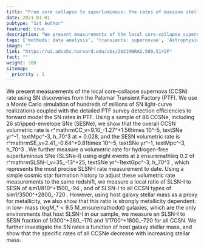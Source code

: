 ```yaml
---
title: "From core collapse to superluminous: the rates of massive stellar explosions from the Palomar Transient Factory"
date: 2021-01-01
pubtype: "1st Author"
featured: true
description: "We present measurements of the local core-collapse supernova (CCSN) rate using SN discoveries from the Palomar Transient Factory (PTF). We use a Monte Carlo simulation of hundreds of millions of SN light-curve realizations coupled with the detailed PTF survey detection efficiencies to forward model the SN rates in PTF. Using a sample of 86 CCSNe, including 26 stripped-envelope SNe (SESNe), we show that the overall CCSN volumetric rate is r^mathrmCC_v=9.10_-1.27^+1.56times 10^-5, textSNe yr^-1, textMpc^-3, h_70^3 at <z> = 0.028, and the SESN volumetric rate is r^mathrmSE_v=2.41_-0.64^+0.81times 10^-5, textSNe yr^-1, textMpc^-3, h_70^3 . We further measure a volumetric rate for hydrogen-free superluminous SNe (SLSNe-I) using eight events at z ensuremathleq 0.2 of r^mathrmSLSN-I_v=35_-13^+25, textSNe yr^-1textGpc^-3, h_70^3 , which represents the most precise SLSN-I rate measurement to date. Using a simple cosmic star formation history to adjust these volumetric rate measurements to the same redshift, we measure a local ratio of SLSN-I to SESN of sim1/810^+1500_-94 , and of SLSN-I to all CCSN types of sim1/3500^+2800_-720 . However, using host galaxy stellar mass as a proxy for metallicity, we also show that this ratio is strongly metallicity dependent: in low- mass (logM_* < 9.5 M_ensuremathodot) galaxies, which are the only environments that host SLSN-I in our sample, we measure an SLSN-I to SESN fraction of 1/300^+380_-170 and 1/1700^+1800_-720 for all CCSN. We further investigate the SN rates a function of host galaxy stellar mass, and show that the specific rates of all CCSNe decrease with increasing stellar mass."
tags: ['methods: data analysis', 'transients: supernovae', 'Astrophysics - High Energy Astrophysical Phenomena']
image: ""
link: "https://ui.adsabs.harvard.edu/abs/2021MNRAS.500.5142F"
fact: ""
weight: 200
sitemap:
  priority : 1
---
```


We present measurements of the local core-collapse supernova (CCSN) rate using SN discoveries from the Palomar Transient Factory (PTF). We use a Monte Carlo simulation of hundreds of millions of SN light-curve realizations coupled with the detailed PTF survey detection efficiencies to forward model the SN rates in PTF. Using a sample of 86 CCSNe, including 26 stripped-envelope SNe (SESNe), we show that the overall CCSN volumetric rate is r^mathrmCC_v=9.10_-1.27^+1.56times 10^-5, textSNe yr^-1, textMpc^-3, h_70^3 at <z> = 0.028, and the SESN volumetric rate is r^mathrmSE_v=2.41_-0.64^+0.81times 10^-5, textSNe yr^-1, textMpc^-3, h_70^3 . We further measure a volumetric rate for hydrogen-free superluminous SNe (SLSNe-I) using eight events at z ensuremathleq 0.2 of r^mathrmSLSN-I_v=35_-13^+25, textSNe yr^-1textGpc^-3, h_70^3 , which represents the most precise SLSN-I rate measurement to date. Using a simple cosmic star formation history to adjust these volumetric rate measurements to the same redshift, we measure a local ratio of SLSN-I to SESN of sim1/810^+1500_-94 , and of SLSN-I to all CCSN types of sim1/3500^+2800_-720 . However, using host galaxy stellar mass as a proxy for metallicity, we also show that this ratio is strongly metallicity dependent: in low- mass (logM_* < 9.5 M_ensuremathodot) galaxies, which are the only environments that host SLSN-I in our sample, we measure an SLSN-I to SESN fraction of 1/300^+380_-170 and 1/1700^+1800_-720 for all CCSN. We further investigate the SN rates a function of host galaxy stellar mass, and show that the specific rates of all CCSNe decrease with increasing stellar mass.
